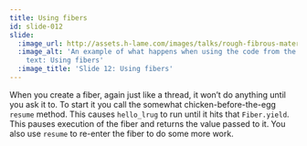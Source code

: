 ```yaml
---
title: Using fibers
id: slide-012
slide:
  :image_url: http://assets.h-lame.com/images/talks/rough-fibrous-material/slides/012.png
  :image_alt: 'An example of what happens when using the code from the previous slide,
    text: Using fibers'
  :image_title: 'Slide 12: Using fibers'
---
```

When you create a fiber, again just like a thread, it won’t do anything until you ask it to.  To start it you call the somewhat chicken-before-the-egg `resume` method.  This causes `hello_lrug` to run until it hits that `Fiber.yield`.  This pauses execution of the fiber and returns the value passed to it.  You also use `resume` to re-enter the fiber to do some more work.
